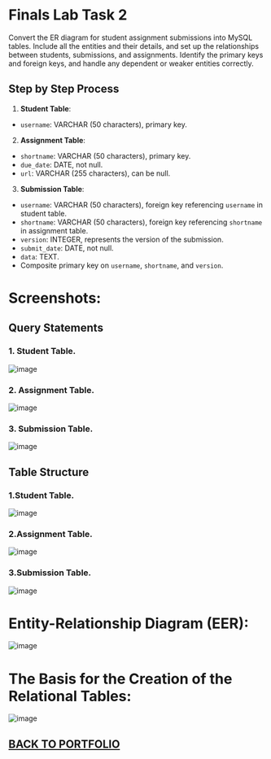# Finals Lab Task 2

Convert the ER diagram for student assignment submissions into MySQL tables. Include all the entities and their details, and set up the relationships between students, submissions, and assignments. Identify the primary keys and foreign keys, and handle any dependent or weaker entities correctly.

## Step by Step Process

1. **Student Table**:  
- `username`: VARCHAR (50 characters), primary key.  

2. **Assignment Table**:  
- `shortname`: VARCHAR (50 characters), primary key.  
- `due_date`: DATE, not null.  
- `url`: VARCHAR (255 characters), can be null.  

3. **Submission Table**:  
- `username`: VARCHAR (50 characters), foreign key referencing `username` in student table.  
- `shortname`: VARCHAR (50 characters), foreign key referencing `shortname` in assignment table.  
- `version`: INTEGER, represents the version of the submission.  
- `submit_date`: DATE, not null.  
- `data`: TEXT.  
- Composite primary key on `username`, `shortname`, and `version`.

# Screenshots:
## Query Statements

### 1. Student Table.
![image](https://github.com/user-attachments/assets/3e80ecc7-5b6e-4a59-80a9-1e2ca3eb43e1)


### 2. Assignment Table.
![image](https://github.com/user-attachments/assets/723bd46a-5b30-4fa0-ae15-795f14d577b2)


### 3. Submission Table.
![image](https://github.com/user-attachments/assets/7a731bc6-9a0d-4263-84e1-65efd47a19ca)


## Table Structure

### 1.Student Table.
![image](https://github.com/user-attachments/assets/6da58762-2549-483f-85b8-664a0748727b)


### 2.Assignment Table.
![image](https://github.com/user-attachments/assets/9b3d9f04-f8f4-4e8b-9f29-31dd000d1b19)

### 3.Submission Table.
![image](https://github.com/user-attachments/assets/8e0ebcfd-9d6e-4ab2-9cf8-abb12eeac60e)



# Entity-Relationship Diagram (EER):
![image](https://github.com/user-attachments/assets/201b36ed-50b8-4174-b5e8-ebc4b0b84f15)

# The Basis for the Creation of the Relational Tables:
![image](https://github.com/user-attachments/assets/7c65ff3b-2023-4803-b77e-52299d1a480e)


## [BACK TO PORTFOLIO](https://greidengueco.github.io/EDM-Portfolio/)
